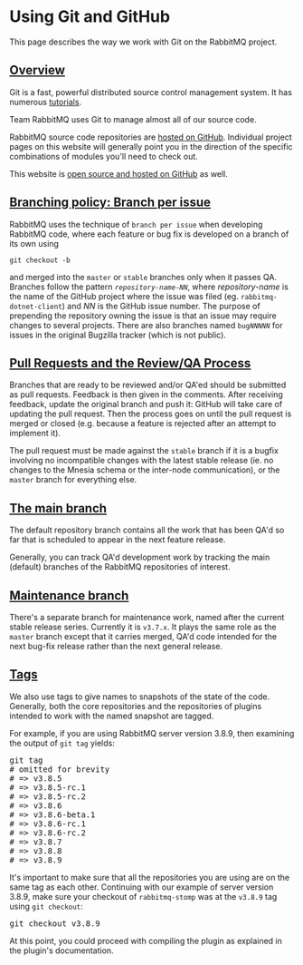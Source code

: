 <!--
Copyright (c) 2007-2021 VMware, Inc. or its affiliates.

All rights reserved. This program and the accompanying materials
are made available under the terms of the under the Apache License,
Version 2.0 (the "License”); you may not use this file except in compliance
with the License. You may obtain a copy of the License at

https://www.apache.org/licenses/LICENSE-2.0

Unless required by applicable law or agreed to in writing, software
distributed under the License is distributed on an "AS IS" BASIS,
WITHOUT WARRANTIES OR CONDITIONS OF ANY KIND, either express or implied.
See the License for the specific language governing permissions and
limitations under the License.
-->

# Using Git and GitHub

This page describes the way we work with Git on the
RabbitMQ project.

## <a id="overview" class="anchor" href="#overview">Overview</a>

Git is a fast, powerful distributed source control management system.
It has numerous [tutorials](https://git-scm.com/doc).

Team RabbitMQ uses Git to manage almost all of our source code.

RabbitMQ source code repositories are [hosted on GitHub](https://github.com/rabbitmq).
Individual project pages on this website will generally point
you in the direction of the specific combinations of modules
you'll need to check out.

This website is [open source and hosted on GitHub](https://github.com/rabbitmq/rabbitmq-website/)
as well.

## <a id="branch-per-bug" class="anchor" href="#branch-per-bug">Branching policy: Branch per issue</a>

RabbitMQ uses the technique of `branch per issue` when
developing RabbitMQ code, where each feature or bug fix is
developed on a branch of its own using

<code>git checkout -b</code>

and merged into the <code>master</code> or
<code>stable</code> branches only when it passes QA. Branches
follow the pattern <code><i>repository-name</i>-<i>NN</i></code>,
where <i>repository-name</i> is the name of the GitHub project
where the issue was filed (eg. <code>rabbitmq-dotnet-client</code>)
and <i>NN</i> is the GitHub issue number. The purpose of
prepending the repository owning the issue is that an issue
may require changes to several projects. There are also
branches named <code>bug<i>NNNNN</i></code> for issues in the
original Bugzilla tracker (which is not public).

## <a id="pull-requests" class="anchor" href="#pull-requests">Pull Requests and the Review/QA Process</a>

Branches that are ready to be reviewed and/or QA'ed should
be submitted as pull requests. Feedback is then given in
the comments. After receiving feedback, update the original
branch and push it: GitHub will take care of updating the pull
request. Then the process goes on until the pull request is
merged or closed (e.g. because a feature is rejected after an
attempt to implement it).

The pull request must be made against the <code>stable</code>
branch if it is a bugfix involving no incompatible changes
with the latest stable release (ie. no changes to the Mnesia
schema or the inter-node communication), or the <code>master</code>
branch for everything else.

## <a id="default-branch" class="anchor" href="#default-branch">The main branch</a>

The default repository branch contains all the work that
has been QA'd so far that is scheduled to appear in the next
feature release.

Generally, you can track QA'd development work by tracking the
main (default) branches of the RabbitMQ repositories
of interest.

## <a id="maintenance-branches" class="anchor" href="#maintenance-branches">Maintenance branch</a>

There's a separate branch for maintenance work,
named after the current stable release series. Currently it is <code>v3.7.x</code>.
It plays the same role as the <code>master</code> branch except that it carries merged,
QA'd code intended for the next bug-fix release rather than
the next general release.

## <a id="tags" class="anchor" href="#tags">Tags</a>

We also use tags to give names to snapshots of the state of
the code. Generally, both the core repositories and the
repositories of plugins intended to work with the named
snapshot are tagged.

For example, if you are using RabbitMQ server version 3.8.9,
then examining the output of <code>git tag</code> yields:

<pre class="lang-bash">
git tag
# omitted for brevity
# => v3.8.5
# => v3.8.5-rc.1
# => v3.8.5-rc.2
# => v3.8.6
# => v3.8.6-beta.1
# => v3.8.6-rc.1
# => v3.8.6-rc.2
# => v3.8.7
# => v3.8.8
# => v3.8.9
</pre>

It's important to make sure that all the repositories you
are using are on the same tag as each other. Continuing with
our example of server version 3.8.9, make sure
your checkout of <code>rabbitmq-stomp</code> was at the
<code>v3.8.9</code> tag using
<code>git checkout</code>:

<pre class="lang-bash">
git checkout v3.8.9
</pre>

At this point, you could proceed with compiling the plugin
as explained in the plugin's documentation.
